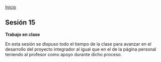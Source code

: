 <!-- No borrar o modificar -->
[Inicio](./index.md)

## Sesión 15 


**Trabajo en clase**

En esta sesión se dispuso todo el tiempo de la clase para avanzar en el desarrollo del proyecto integrador al igual que en el de la página
personal teniendo al profesor como apoyo durante dicho proceso.





